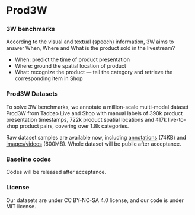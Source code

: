 # Prod3W
### 3W benchmarks 
According to the visual and textual (speech) information, 3W aims to answer When, Where and What is the product sold in the livestream? 
- When:  predict the time of product presentation
- Where: ground the spatial location of product
- What:  recognize the product — tell the category and retrieve the corresponding item in Shop

### Prod3W Datasets
To solve 3W benchmarks, we annotate a million-scale multi-modal dataset Prod3W from Taobao Live and Shop with manual labels of 390k product presentation timestamps, 722k product spatial locations and 417k live-to-shop product pairs, covering over 1.8k categories. 

Raw dataset samples are available now, including [annotations](https://tao-prod3w.oss-cn-hangzhou.aliyuncs.com/raw_samples/annotations.zip?OSSAccessKeyId=cZpR7MraH7vM2HXk&Expires=11657271565&Signature=hPGtmMt1JSe5z0G6Ew9Svq6p4BE%3D) (74KB) and [images/videos](https://tao-prod3w.oss-cn-hangzhou.aliyuncs.com/raw_samples/items.zip?OSSAccessKeyId=cZpR7MraH7vM2HXk&Expires=11657271594&Signature=jfv0ntBD%2BzK6Q8NmAFXMYGYEq5Y%3D) (600MB). Whole dataset will be public after acceptance.

### Baseline codes
Codes will be released after acceptance.

### License
Our datasets are under CC BY-NC-SA 4.0 license, and our code is under MIT license.
